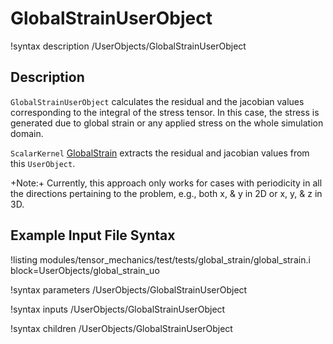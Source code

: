 # GlobalStrainUserObject

!syntax description /UserObjects/GlobalStrainUserObject

## Description

`GlobalStrainUserObject` calculates the residual and the jacobian values corresponding to the integral of the stress tensor. In this case, the stress is generated due to global strain or any applied stress on the whole simulation domain.

`ScalarKernel` [GlobalStrain](/ScalarKernels/GlobalStrain.md) extracts the residual and jacobian values from this `UserObject`.

+Note:+ Currently, this approach only works for cases with periodicity in all the directions pertaining to the problem, e.g., both x, & y in 2D or x, y, & z in 3D.

## Example Input File Syntax

!listing modules/tensor_mechanics/test/tests/global_strain/global_strain.i block=UserObjects/global_strain_uo

!syntax parameters /UserObjects/GlobalStrainUserObject

!syntax inputs /UserObjects/GlobalStrainUserObject

!syntax children /UserObjects/GlobalStrainUserObject
